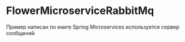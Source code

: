 # FlowerMicroserviceRabbitMq
Пример написан по книге Spring Microservices
используется сервер сообщений
